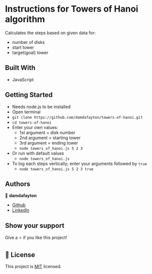 # Instructions for Towers of Hanoi algorithm

Calculates the steps based on given data for:
- number of disks
- start tower
- target(goal) tower


## Built With

- JavaScript

## Getting Started
- Needs node.js to be installed
- Open terminal
- `git clone https://github.com/damdafayton/towers-of-hanoi.git`
- `cd towers-of-hanoi`
- Enter your own values: 
   - 1st argument = disk number
   - 2nd argument = starting tower
   - 3rd argument = ending tower  
   - `node towers_of_hanoi.js 5 2 3`
- Or run with default values
   - `node towers_of_hanoi.js`
- To log each steps vertically; enter your arguments followed by `true`
   -  `node towers_of_hanoi.js 5 2 3 true`



## Authors

👤 **damdafayton**

- [Github](https://github.com/damdafayton)
- [LinkedIn](https://linkedin.com/in/damdafayton)


## Show your support

Give a ⭐️ if you like this project!


## 📝 License

This project is [MIT](./MIT.md) licensed.